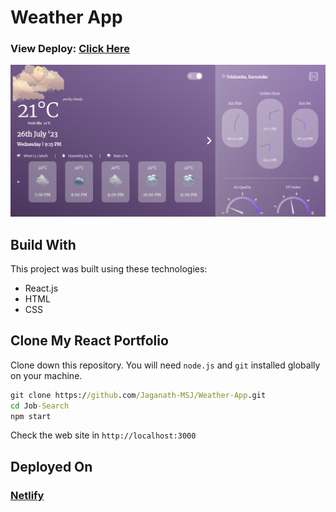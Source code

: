 # Weather App
### View Deploy: [Click Here](https://msj-weather-app.netlify.app)

[![Job Search](./Weather-App.png)](https://msj-weather-app.netlify.app)

## Build With
This project was built using these technologies:
  - React.js
  - HTML
  - CSS

## Clone My React Portfolio
Clone down this repository. 
You will need `node.js` and `git` installed globally on your machine.
```cmd
git clone https://github.com/Jaganath-MSJ/Weather-App.git
cd Job-Search
npm start
```
Check the web site in `http://localhost:3000`

## Deployed On
### [Netlify](https://www.netlify.com)
